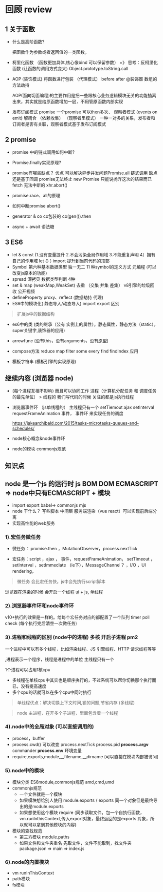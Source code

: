 # 回顾 review
## 1 关于函数

- 什么是高阶函数?  

  把函数作为参数或者返回值的一类函数。

- 柯里化函数 （函数更加具体,核心像bind 可以保留参数）   =》 思考：反柯里化函数 (让函数的调用方式变大) 
  Object.prototype.toString.call

- AOP (装饰模式)   将函数进行包装 （代理模式）  before after  @装饰器  数组的方法劫持

  AOP(面向切面编程)的主要作用是把一些跟核心业务逻辑模块无关的功能抽离出来，其实就是给原函数增加一层，不用管原函数内部实现

- 发布订阅模式  promise 一个promise 可以then多次、 观察者模式 (events on emit) 
  解耦合 （依赖收集） （观察者里模式）
  一种一对多的关系，发布者和订阅者是否有关联，观察者模式基于发布订阅模式

## 2 promise 
- promise 中的链式调用如何中断?
- Promise.finally实现原理?  
- promise有哪些缺点？ 
    优点 可以解决异步并发问题Promise.all 链式调用 
    缺点 还是基于回调 promise无法终止 new Promise 只能说抛弃这次的结果而已 fetch 无法中断的 xhr.abort()
- promise.race、all的原理

- 如何中断promise abort()
- generator &  co   co包装的 co(gen()).then 
- async + await 语法糖

## 3 ES6
- let & const (1.没有变量提升 2.不会污染全局作用域 3.不能重复声明 4）拥有自己的作用域 let {} )  import 提升到当前代码的顶部
- Symbol 第六种基本数据类型  独一无二  11 种symbol的定义方式  元编程 (可以改变js原本的功能)
- spread 深拷贝 数据类型判断 4种
- set & map (weakMap,WeakSet)  去重  （交集 并集  差集）  v8引擎的垃圾回收 公开视频 
- defineProperty proxy、reflect (数据劫持 代理) 
- ES6中的模块化( 静态导入/动态导入) import  export 区别

> 扩展js中的数据结构



- es6中的类 (类的继承（公有 实例上的属性），静态属性，静态方法（static），super关键字,装饰器的应用)


- arrowfunc (没有this，没有arguments，没有原型)

- compose方法  reduce map filter some every find findIndex 应用

- 模板字符串 (模板引擎的实现原理)


## 继续内容 (浏览器 node)
- (每个进程互相不影响) 而且可以协同工作 进程（计算机分配任务 和 调度任务的最先单位） > 线程的 我们写代码的时候 关注的都是js执行线程
- 浏览器事件环 （js单线程的） 主线程只有一个 setTiemout ajax setInterval requestFrameAnimation 事件， 事件环 来实现任务的调度

  https://jakearchibald.com/2015/tasks-microtasks-queues-and-schedules/

- node核心概念&node事件环
- node的模块 commonjs规范



## 知识点
## node 是一个js 的运行时 js BOM DOM ECMASCRIPT => node中只有ECMASCRIPT + 模块


- import export babel-> commonjs mjs
- node 干什么？ 写些脚本 中间层 服务端渲染（vue react）可以实现前后端分离
- 实现高性能的web服务

### 1).宏任务微任务

- 微任务： promise.then ，MutationObserver，process.nextTick

- 宏任务：script ，ajax ， 事件，requestFrameAnimation， setTimeout ，setInterval ，setImmediate （ie下），MessageChannel？ ，I/O ，UI rendering。

>  微任务 会比宏任务快，js中会先执行script脚本


浏览器在渲染的时候 会开启一个线程 ui + js, 单线程


### 2).浏览器事件环和node事件环

v10+执行的效果是一样的。给每个宏任务对应的都配置了一个队列 timer poll check (每个执行完后清空一次微任务)




### 3).进程和线程的区别 (node中的进程) 多核 开启子进程 pm2

一个进程中可以有多个线程，比如渲染线程、JS 引擎线程、HTTP 请求线程等等

,进程表示一个程序，线程是进程中的单位  主线程只有一个 

1个进程可以占用1核cpu

- 多线程在单核cpu中其实也是顺序执行的，不过系统可以帮你切换那个执行而已，没有提高速度
- 多个cpu的话就可以在多个cpu中同时执行

> 单线程优点：解决切换上下文时间,锁的问题,节省内存 (多线程)

> node 主进程，在开多个子进程，里面包含着一个线程



### 4).node中的全局对象  (可以直接调用的)
- process，buffer
- process.cwd() 可以改变 process.nextTick process.pid **process.argv** commander **process.env** 环境变量
- require,exports,module,\_\_filename,\_\_dirname (可以直接在模块内部被访问)

  

### 5).node中的模块

- 模块分类 ES6module,commonjs规范 amd,cmd,umd
- commonjs规范  
  - 一个文件就是一个模块
  - 如果模块想给别人使用 module.exports  /  exports 同一个对象但是最终导出的是module.exports 
  - 如果想使用这个模块 require (同步读取文件，包一个自执行函数，vm.runInthisContext,传入export对象，最终返回的是exports 对象，所以就可以拿到其他模块的内容)
- 模块的查找规范
  	- 第三方模块 module.paths
  	- 如果文件和文件夹重名 先取文件，文件不能取到，找文件夹 package.json => main => index.js

### 6).node的内置模块

- vm runInThisContext 
- path模块
- fs模块
